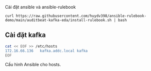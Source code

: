 

Cài đặt ansible và ansible-rulebook 
```
curl https://raw.githubusercontent.com/huydv398/ansible-rulebook-demo/main/auditbeat-kafka-eda/install-rulebook.sh | bash
```

## Cài đặt kafka 
```bash
cat << EOF >> /etc/hosts
172.16.66.136   kafka.addc.local kafka
EOF
```

Cấu hình Ansible cho hosts.

